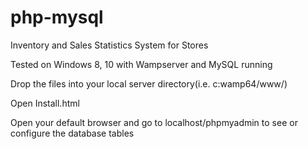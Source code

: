 # php-mysql
Inventory and Sales Statistics System for Stores



Tested on Windows 8, 10 with Wampserver and MySQL running




Drop the files into your local server directory(i.e. c:wamp64/www/)

Open Install.html

Open your default browser and go to localhost/phpmyadmin to see or configure the database tables
